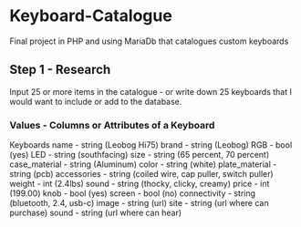 # Keyboard-Catalogue
Final project in PHP and using MariaDb that catalogues custom keyboards

## Step 1 - Research
Input 25 or more items in the catalogue - or write down 25 keyboards that I would want to include or add to the database.

### Values - Columns or Attributes of a Keyboard
Keyboards  name - string (Leobog Hi75)  brand - string (Leobog)  RGB - bool (yes)  LED - string (southfacing)  size - string (65 percent, 70 percent)
  case_material - string (Aluminum)
  color - string (white)
  plate_material - string (pcb)
  accessories - string (coiled wire, cap puller, switch puller)
  weight - int (2.4lbs)
  sound - string (thocky, clicky, creamy)
  price - int (199.00)
  knob - bool (yes)
  screen - bool (no)
  connectivity - string (bluetooth, 2.4, usb-c)
  image - string (url)
  site - string (url where can purchase)
  sound - string (url where can hear)
  
  
